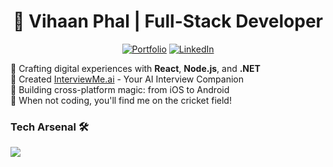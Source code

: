 <div align="center">
  
# 👋 Vihaan Phal | Full-Stack Developer 

[![Portfolio](https://img.shields.io/badge/-Portfolio-A020F0?style=flat-square&logo=react&logoColor=white)](https://vihaanphal.vercel.app)
[![LinkedIn](https://img.shields.io/badge/-LinkedIn-0077B5?style=flat-square&logo=linkedin&logoColor=white)](https://linkedin.com/in/vihaanphal)

</div>

🚀 Crafting digital experiences with **React**, **Node.js**, and **.NET**  
🎯 Created [InterviewMe.ai](https://interviewme.ai) - Your AI Interview Companion  
📱 Building cross-platform magic: from iOS to Android  
🏏 When not coding, you'll find me on the cricket field!

### Tech Arsenal 🛠️
![](https://skillicons.dev/icons?i=cpp,java,python,react,nextjs,typescript,nodejs,dotnet)


